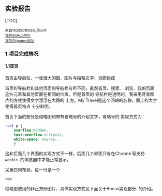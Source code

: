## 实验报告 ##

[TOC]

<p><small>来自19302010069_项心叶</small><br>
<small><a href="https://github.com/Sherlock-Watson/">我的GitHub地址</a></small><br>
<small><a href="https://sherlock-watson.github.io/My_Travel/">我的Gitpages地址</a></small>
</p>

### 1.项目完成情况 ###
#### 1.1首页 ###
<p>
首页由导航栏、一张很大的图、图片与缩略文字、页脚组成
</p>
<p>
首页的导航栏和其他页面的导航栏有所不同，虽然首页、搜索、
浏览、我的页面这些元素和其他页面在相同的位置，但是首页的
导航栏是透明的，我采用背景图片的方式使得文字漂浮在大图的
上方。My Travel是这个网站的名称，图上的大字使得首页特点
十分鲜明。
</p>
<p>
首页下面的部分是缩略图和带有省略号的介绍文字，省略号的
实现方式为：
</p>

```css
.col p {
    overflow:hidden;
    text-overflow:ellipsis;
    white-space: nowrap;
    }
```
<p>
这和后面几个界面的实现方式不一样，后面几个界面只有在Chrome
等支持<code>-webkit-</code>的浏览器中才能正常显示。
</p>
<p>
采用四列布局，每一行是一个
 
 `row` 
</p>
<p>
缩略图使用的非正方形图片，具体实现方式见下面关于Bonus实现部分.
的介绍。
</p>
